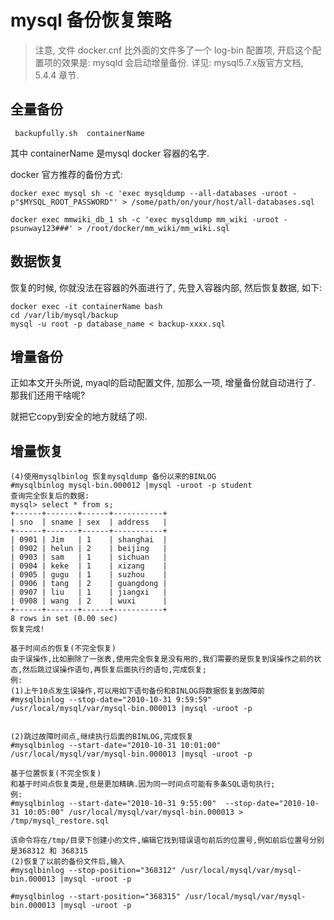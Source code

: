 mysql 备份恢复策略
==

> 注意, 文件 docker.cnf 比外面的文件多了一个 log-bin 配置项, 开启这个配置项的效果是:  mysqld 会启动增量备份. 详见: mysql5.7.x版官方文档, 5.4.4 章节.


全量备份
--

```
 backupfully.sh  containerName
```
其中 containerName 是mysql docker 容器的名字.

docker 官方推荐的备份方式:

```
docker exec mysql sh -c 'exec mysqldump --all-databases -uroot -p"$MYSQL_ROOT_PASSWORD"' > /some/path/on/your/host/all-databases.sql

docker exec mmwiki_db_1 sh -c 'exec mysqldump mm_wiki -uroot -psunway123###' > /root/docker/mm_wiki/mm_wiki.sql
```


数据恢复
--

恢复的时候, 你就没法在容器的外面进行了, 先登入容器内部, 然后恢复数据, 如下:

```
docker exec -it containerName bash
cd /var/lib/mysql/backup
mysql -u root -p database_name < backup-xxxx.sql
```

增量备份
--
正如本文开头所说, myaql的启动配置文件, 加那么一项, 增量备份就自动进行了.  那我们还用干啥呢?

就把它copy到安全的地方就结了呗.


增量恢复
--
```
(4)使用mysqlbinlog 恢复mysqldump 备份以来的BINLOG
#mysqlbinlog mysql-bin.000012 |mysql -uroot -p student
查询完全恢复后的数据:
mysql> select * from s;
+------+-------+------+-----------+
| sno  | sname | sex  | address   |
+------+-------+------+-----------+
| 0901 | Jim   | 1    | shanghai  |
| 0902 | helun | 2    | beijing   |
| 0903 | sam   | 1    | sichuan   |
| 0904 | keke  | 1    | xizang    |
| 0905 | gugu  | 1    | suzhou    |
| 0906 | tang  | 2    | guangdong |
| 0907 | liu   | 1    | jiangxi   |
| 0908 | wang  | 2    | wuxi      |
+------+-------+------+-----------+
8 rows in set (0.00 sec)
恢复完成!
 
基于时间点的恢复(不完全恢复)
由于误操作,比如删除了一张表,使用完全恢复是没有用的,我们需要的是恢复到误操作之前的状态,然后跳过误操作语句,再恢复后面执行的语句,完成恢复;
例:
(1)上午10点发生误操作,可以用如下语句备份和BINLOG将数据恢复到故障前
#mysqlbinlog --stop-date="2010-10-31 9:59:59" /usr/local/mysql/var/mysql-bin.000013 |mysql -uroot -p
 
 
(2)跳过故障时间点,继续执行后面的BINLOG,完成恢复
#mysqlbinlog --start-date="2010-10-31 10:01:00" /usr/local/mysql/var/mysql-bin.000013 |mysql -uroot -p
 
基于位置恢复(不完全恢复)
和基于时间点恢复类是,但是更加精确.因为同一时间点可能有多条SQL语句执行;
例:
#mysqlbinlog --start-date="2010-10-31 9:55:00"  --stop-date="2010-10-31 10:05:00" /usr/local/mysql/var/mysql-bin.000013 > /tmp/mysql_restore.sql
 
该命令将在/tmp/目录下创建小的文件,编辑它找到错误语句前后的位置号,例如前后位置号分别是368312 和 368315
(2)恢复了以前的备份文件后,输入
#mysqlbinlog --stop-position="368312" /usr/local/mysql/var/mysql-bin.000013 |mysql -uroot -p
 
#mysqlbinlog --start-position="368315" /usr/local/mysql/var/mysql-bin.000013 |mysql -uroot -p
```